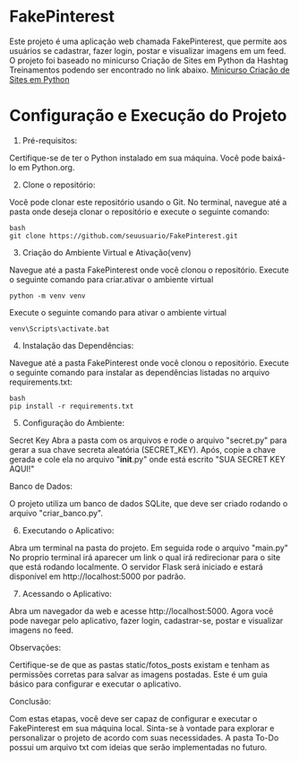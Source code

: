 # FakePinterest

Este projeto é uma aplicação web chamada FakePinterest, que permite aos usuários se cadastrar, fazer login, postar e visualizar imagens em um feed.
O projeto foi baseado no minicurso Criação de Sites em Python da Hashtag Treinamentos podendo ser encontrado no link abaixo.
[Minicurso Criação de Sites em Python](https://blp.hashtagtreinamentos.com/python/minicurso/criacao-sites-python)

# Configuração e Execução do Projeto

1. Pré-requisitos:

Certifique-se de ter o Python instalado em sua máquina. Você pode baixá-lo em Python.org.

2. Clone o repositório:

Você pode clonar este repositório usando o Git. No terminal, navegue até a pasta onde deseja clonar o repositório e execute o seguinte comando:
```
bash
git clone https://github.com/seuusuario/FakePinterest.git
```
3. Criação do Ambiente Virtual e Ativação(venv)

Navegue até a pasta FakePinterest onde você clonou o repositório.
Execute o seguinte comando para criar.ativar o ambiente virtual

```
python -m venv venv
```
Execute o seguinte comando para ativar o ambiente virtual
```
venv\Scripts\activate.bat
```

4. Instalação das Dependências:

Navegue até a pasta FakePinterest onde você clonou o repositório.
Execute o seguinte comando para instalar as dependências listadas no arquivo requirements.txt:
```
bash
pip install -r requirements.txt
```

5. Configuração do Ambiente:

Secret Key
Abra a pasta com os arquivos e rode o arquivo "secret.py" para gerar a sua chave secreta aleatória (SECRET_KEY). 
Após, copie a chave gerada e cole ela no arquivo "__init__.py" onde está escrito "SUA SECRET KEY AQUI!" 

Banco de Dados:

O projeto utiliza um banco de dados SQLite, que deve ser criado rodando o arquivo "criar_banco.py".

6. Executando o Aplicativo:

Abra um terminal na pasta do projeto.
Em seguida rode o arquivo "main.py"
No proprio terminal irá aparecer um link o qual irá redirecionar para o site que está rodando localmente.
O servidor Flask será iniciado e estará disponível em http://localhost:5000 por padrão.

7. Acessando o Aplicativo:

Abra um navegador da web e acesse http://localhost:5000.
Agora você pode navegar pelo aplicativo, fazer login, cadastrar-se, postar e visualizar imagens no feed.

Observações:

Certifique-se de que as pastas static/fotos_posts existam e tenham as permissões corretas para salvar as imagens postadas.
Este é um guia básico para configurar e executar o aplicativo.

Conclusão:

Com estas etapas, você deve ser capaz de configurar e executar o FakePinterest em sua máquina local. Sinta-se à vontade para explorar e personalizar o projeto de acordo com suas necessidades.
A pasta To-Do possui um arquivo txt com ideias que serão implementadas no futuro.
